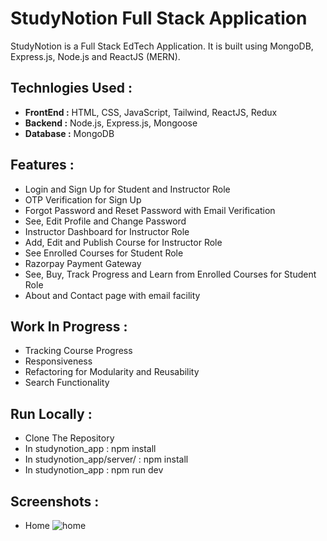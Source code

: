# StudyNotion Full Stack Application
StudyNotion is a Full Stack EdTech Application. It is built using MongoDB, Express.js, Node.js and ReactJS (MERN).

## Technlogies Used :
  - **FrontEnd :** HTML, CSS, JavaScript, Tailwind, ReactJS, Redux
  - **Backend :** Node.js, Express.js, Mongoose
  - **Database :** MongoDB

## Features : 
  - Login and Sign Up for Student and Instructor Role
  - OTP Verification for Sign Up
  - Forgot Password and Reset Password with Email Verification
  - See, Edit Profile and Change Password
  - Instructor Dashboard for Instructor Role
  - Add, Edit and Publish Course for Instructor Role
  - See Enrolled Courses for Student Role
  - Razorpay Payment Gateway
  - See, Buy, Track Progress and Learn from Enrolled Courses for Student Role
  - About and Contact page with email facility
    
## Work In Progress :
  - Tracking Course Progress
  - Responsiveness
  - Refactoring for Modularity and Reusability
  - Search Functionality

## Run Locally :
  - Clone The Repository
  - In studynotion_app : npm install
  - In studynotion_app/server/ : npm install
  - In studynotion_app : npm run dev

## Screenshots :

- Home
![home](https://github.com/jaydeepbariya/studynotion_app/assets/107403009/0e6ef29d-3472-479f-b178-c90145b24d47)


